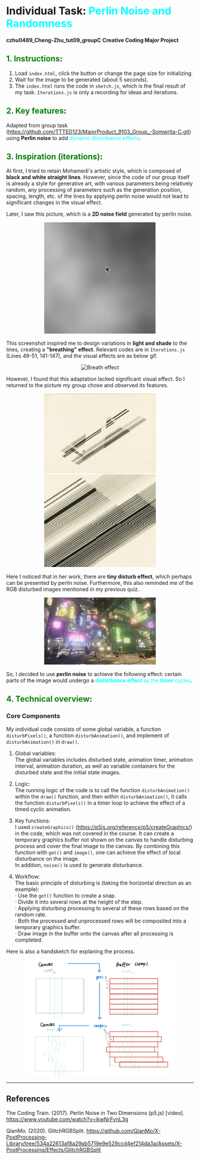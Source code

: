 # Individual Task: <span style="color: cyan;">Perlin Noise and Randomness</span>
**czhu0489_Cheng-Zhu_tut09_groupC**
**Creative Coding Major Project**

## <span style="color: green;">1. Instructions</span>:
1. Load `index.html`, click the button or change the page size for initializing.
2. Wait for the image to be generated (about 5 seconds).
3. The `index.html` runs the code in `sketch.js`, which is the final result of my task. `Iterations.js` is only a recording for ideas and iterations.

## <span style="color: green;">2. Key features</span>:
Adapted from group task (https://github.com/TTTED123/MajorProduct_9103_Group_-Somwrita-C.git) using **Perlin noise** to add <span style="color: cyan;">dynamic disturbance effects</span>.

## <span style="color: green;">3. Inspiration (iterations)</span>:
At first, I tried to retain Mohamedi's artistic style, which is composed of **black and white straight lines**. However, since the code of our group itself is already a style for generative art, with various parameters being relatively random, any processing of parameters such as the generation position, spacing, length, etc. of the lines by applying perlin noise would not lead to significant changes in the visual effect. 

Later, I saw this picture, which is a **2D noise field** generated by perlin noise.
<div style="text-align: center;">
  <img src="images/2d%20perlin%20noise.png" alt="Perlin noise in two dimension. (The Coding Train, 2017)" 
       style="width: 300px; height: auto;">
</div>

This screenshot inspired me to design variations in **light and shade** to the lines, creating a **"breathing" effect**. Relevant codes are in `Iterations.js` (Lines 49-51, 141-147), and the visual effects are as below gif.  
<div style="text-align: center;">
  <img src="images/breath.gif" alt="Breath effect" 
       style="width: 300px; height: auto;">
</div>

However, I found that this adaptation lacked significant visual effect. So I returned to the picture my group chose and observed its features. 
<div style="text-align: center;">
  <img src="images/Nasreen%20Mohamedi%20untitled-1.jpg" alt="Nasreen Mohamedi untitled-1" 
       style="width: 300px; height: auto;">
</div>

<div style="text-align: center;">
  <img src="images/disturb.png" alt="Disturb effect" 
       style="width: 300px; height: auto;">
</div>



Here I noticed that in her work, there are **tiny disturb effect**, which perhaps can be presented by perlin noise. 
Furthermore, this also reminded me of the RGB disturbed images mentioned in my previous quiz. 

<div style="text-align: center;">
  <img src="images/GlitchRGBSplit.gif" alt="RGB glitch (QianMo, 2020)" 
       style="width: 300px; height: auto;">
</div>

So, I decided to use **perlin noise** to achieve the following effect: certain parts of the image would undergo a <span style="color: cyan;">**disturbance effect** as the **timer** cycles</span>.

## <span style="color: green;">4. Technical overview</span>:
### Core Components
My individual code consists of some global variable, a function `disturbPixels()`, a function `disturbAnimation()`, and implement of `disturbAnimation()` in `draw()`.

1. Global variables:  
The global variables includes disturbed state, animation timer, animation interval, animation duration, as well as variable containers for the disturbed state and the initial state images.

2. Logic:  
The running logic of the code is to call the function `disturbAnimation()` within the `draw()` function, and then within `disturbAnimation()`, it calls the function `disturbPixels()` in a timer loop to achieve the effect of a timed cyclic animation.

3. Key functions:  
I used `createGraphics()` (https://p5js.org/reference/p5/createGraphics/) in the code, which was not covered in the course. It can create a temporary graphics buffer not shown on the canvas to handle disturbing process and cover the final image to the canvas. By combining this function with `get()` and `image()`, one can achieve the effect of local disturbance on the image.  
In addition, `noise()` is used to generate disturbance.

4. Workflow:  
The basic principle of disturbing is (taking the horizontal direction as an example):  
 · Use the `get()` function to create a snap.  
 · Divide it into several rows at the height of the step.  
 · Applying disturbing processing to several of these rows based on the random rate.   
 · Both the processed and unprocessed rows will be composited into a temporary graphics buffer.  
 · Draw image in the buffer onto the canvas after all processing is completed.  

Here is also a handsketch for explaning the process.
<div style="text-align: center;">
  <img src="images/code.png" alt="Handsketch" 
       style="width: 400px; height: auto;">
</div>

---

## References
The Coding Train. (2017). Perlin Noise in Two Dimensions (p5.js) [video]. https://www.youtube.com/watch?v=ikwNrFvnL3g

QianMo. (2020). GlitchRGBSplit. https://github.com/QianMo/X-PostProcessing-Library/tree/534a22613af8a29ab5719e9e529ccd4ef214da3a/Assets/X-PostProcessing/Effects/GlitchRGBSplit